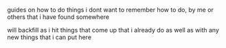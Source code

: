 guides on how to do things i dont want to remember how to do, by me or others that i have found somewhere

will backfill as i hit things that come up that i already do as well as with any new things that i can put here
